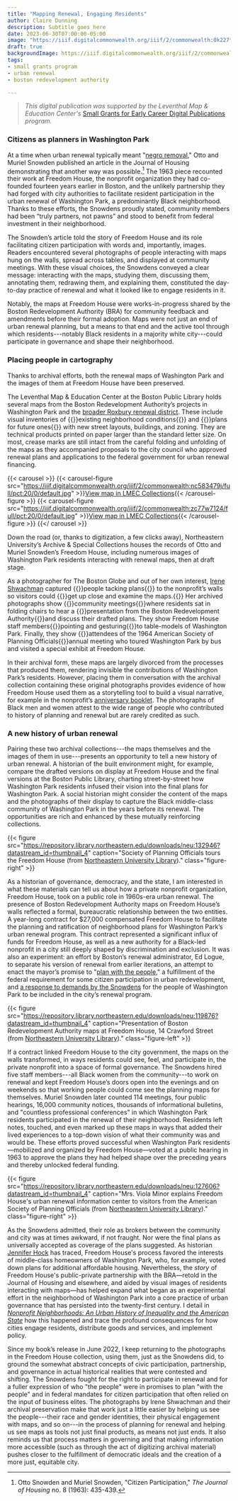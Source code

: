 ```yaml
---
title: "Mapping Renewal, Engaging Residents"
author: Claire Dunning
description: Subtitle goes here
date: 2023-06-30T07:00:00-05:00
image: "https://iiif.digitalcommonwealth.org/iiif/2/commonwealth:0k227t92j/full/pct:20/0/default.jpg"
draft: true
backgroundImage: https://iiif.digitalcommonwealth.org/iiif/2/commonwealth:0k227t92j/full/pct:20/0/default.jpg
tags:
- small grants program
- urban renewal
- boston redevelopment authority

---
```


>*This digital publication was supported by the Leventhal Map & Education Center's* [Small Grants for Early Career Digital Publications](http://localhost:1313/research/digital-publication-small-grants/) *program.*

### Citizens as planners in Washington Park

At a time when urban renewal typically meant "[negro removal](https://americanarchive.org/catalog/cpb-aacip-15-9m03xx2p?proxy_start_time=987.884445)," Otto and Muriel Snowden published an article in the Journal of Housing demonstrating that another way was possible.[^1] The 1963 piece recounted their work at Freedom House, the nonprofit organization they had co-founded fourteen years earlier in Boston, and the unlikely partnership they had forged with city authorities to facilitate resident participation in the urban renewal of Washington Park, a predominantly Black neighborhood. Thanks to these efforts, the Snowdens proudly stated, community members had been “truly partners, not pawns” and stood to benefit from federal investment in their neighborhood. 

The Snowden’s article told the story of Freedom House and its role facilitating citizen participation with words and, importantly, images. Readers encountered several photographs of people interacting with maps hung on the walls, spread across tables, and displayed at community meetings. With these visual choices, the Snowdens conveyed a clear message: interacting with the maps, studying them, discussing them, annotating them, redrawing them, and explaining them, constituted the day-to-day practice of renewal and what it looked like to engage residents in it.

Notably, the maps at Freedom House were works-in-progress shared by the Boston Redevelopment Authority (BRA) for community feedback and amendments before their formal adoption. Maps were not just an end of urban renewal planning, but a means to that end and the active tool through which residents---notably Black residents in a majority white city---could participate in governance and shape their neighborhood. 

### Placing people in cartography

Thanks to archival efforts, both the renewal maps of Washington Park and the images of them at Freedom House have been preserved.

The Leventhal Map & Education Center at the Boston Public Library holds several maps from the Boston Redevelopment Authority’s projects in Washington Park and the [broader Roxbury renewal district](https://collections.leventhalmap.org/search?utf8=%E2%9C%93&per_page=100&q=Roxbury+-+N.+Dorchester+G.N.R.P.&search_field=all_fields). These include visual inventories of {{<popup img-src="https://iiif.digitalcommonwealth.org/iiif/2/commonwealth:nc583479j/449,6048,4146,2596/pct:20/0/default.jpg" target="blank" bib-src="https://collections.leventhalmap.org/search/commonwealth:b2776b41h">}}existing neighborhood conditions{{</popup>}} and {{<popup img-src="https://iiif.digitalcommonwealth.org/iiif/2/commonwealth:zc77w7124/806,595,6028,3735/pct:20/0/default.jpg" bib-src="https://collections.leventhalmap.org/search/commonwealth:j3862q70s" target="blank">}}plans for future ones{{</popup>}} with new street layouts, buildings, and zoning. They are technical products printed on paper larger than the standard letter size. On most, crease marks are still intact from the careful folding and unfolding of the maps as they accompanied proposals to the city council who approved renewal plans and applications to the federal government for urban renewal financing.

{{< carousel >}}
    {{< carousel-figure src="https://iiif.digitalcommonwealth.org/iiif/2/commonwealth:nc583479j/full/pct:20/0/default.jpg" >}}[View map in LMEC Collections](https://collections.leventhalmap.org/search/commonwealth:b2776b41h){{< /carousel-figure >}}
    {{< carousel-figure src="https://iiif.digitalcommonwealth.org/iiif/2/commonwealth:zc77w7124/full/pct:20/0/default.jpg" >}}[View map in LMEC Collections](https://collections.leventhalmap.org/search/commonwealth:j3862q70s){{< /carousel-figure >}}
{{</ carousel >}}

Down the road (or, thanks to digitization, a few clicks away), Northeastern University’s Archive & Special Collections houses the records of Otto and Muriel Snowden’s Freedom House, including numerous images of Washington Park residents interacting with renewal maps, then at draft stage.

<!-- {{< figure src="https://repository.library.northeastern.edu/downloads/neu:119876?datastream_id=thumbnail_4" caption="A 1962 Boston Redevelopment Authority map entitled *Washington Park urban renewal area r-24 : building condition*, from [Leventhal Map & Education Center collections]()." class="figure-right" >}} -->

As a photographer for The Boston Globe and out of her own interest, [Irene Shwachman](http://hdl.handle.net/2047/D20419410) captured {{<popup img-src="https://repository.library.northeastern.edu/downloads/neu:127541?datastream_id=thumbnail_4" bib-src="https://repository.library.northeastern.edu/files/neu:127540" target="blank">}}people tacking plans{{</popup>}} to the nonprofit’s walls so visitors could {{<popup img-src="https://repository.library.northeastern.edu/downloads/neu:127391?datastream_id=thumbnail_4" bib-src="https://repository.library.northeastern.edu/files/neu:127390" target="blank">}}get up close and examine the maps.{{</popup>}} Her archived photographs show {{<popup img-src="https://repository.library.northeastern.edu/downloads/neu:127541?datastream_id=thumbnail_4" bib-src="http://hdl.handle.net/2047/d20156875" target="blank">}}community meetings{{</popup>}}where residents sat in folding chairs to hear a {{<popup img-src="https://repository.library.northeastern.edu/downloads/neu:119876?datastream_id=thumbnail_4" bib-src="http://hdl.handle.net/2047/d20155748" target="blank">}}presentation from the Boston Redevelopment Authority{{</popup>}}and discuss their drafted plans. They show Freedom House staff members{{<popup img-src="https://repository.library.northeastern.edu/downloads/neu:132946?datastream_id=thumbnail_4" bib-src="https://repository.library.northeastern.edu/files/neu:132945" target="blank">}}pointing and gesturing{{</popup>}}to table-models of Washington Park. Finally, they show {{<popup img-src="https://repository.library.northeastern.edu/downloads/neu:127606?datastream_id=thumbnail_4" bib-src="https://repository.library.northeastern.edu/files/neu:127605" target="blank">}}attendees of the 1964 American Society of Planning Officials{{</popup>}}annual meeting who toured Washington Park by bus and visited a special exhibit at Freedom House.

In their archival form, these maps are largely divorced from the processes that produced them, rendering invisible the contributions of Washington Park’s residents. However, placing them in conversation with the archival collection containing these original photographs provides evidence of how Freedom House used them as a storytelling tool to build a visual narrative, for example in the nonprofit’s [anniversary booklet](http://hdl.handle.net/2047/D20203989). The photographs of Black men and women attest to the wide range of people who contributed to history of planning and renewal but are rarely credited as such.

### A new history of urban renewal

Pairing these two archival collections---the maps themselves and the images of them in use---presents an opportunity to tell a new history of urban renewal. A historian of the built environment might, for example, compare the drafted versions on display at Freedom House and the final versions at the Boston Public Library, charting street-by-street how Washington Park residents infused their vision into the final plans for Washington Park. A social historian might consider the content of the maps and the photographs of their display to capture the Black middle-class community of Washington Park in the years before its renewal. The opportunities are rich and enhanced by these mutually reinforcing collections.

{{< figure src="https://repository.library.northeastern.edu/downloads/neu:132946?datastream_id=thumbnail_4" caption="Society of Planning Officials tours the Freedom House (from [Northeastern University Library](https://repository.library.northeastern.edu/files/neu:132945))." class="figure-right" >}}

As a historian of governance, democracy, and the state, I am interested in what these materials can tell us about how a private nonprofit organization, Freedom House, took on a public role in 1960s-era urban renewal. The presence of Boston Redevelopment Authority maps on Freedom House’s walls reflected a formal, bureaucratic relationship between the two entities. A year-long contract for $27,000 compensated Freedom House to facilitate the planning and ratification of neighborhood plans for Washington Park’s urban renewal program. This contract represented a significant influx of funds for Freedom House, as well as a new authority for a Black-led nonprofit in a city still deeply shaped by discrimination and exclusion. It was also an experiment: an effort by Boston’s renewal administrator, Ed Logue, to separate his version of renewal from earlier iterations, an attempt to enact the mayor’s promise to "[plan with the people](https://archive.org/details/developmentprogr00coll)," a fulfillment of the federal requirement for some citizen participation in urban redevelopment, and [a response to demands by the Snowdens](http://hdl.handle.net/2047/D20235131) for the people of Washington Park to be included in the city’s renewal program. 

{{< figure src="https://repository.library.northeastern.edu/downloads/neu:119876?datastream_id=thumbnail_4" caption="Presentation of Boston Redevelopment Authority maps at Freedom House, 14 Crawford Street (from [Northeastern University Library](https://repository.library.northeastern.edu/files/neu:119875))." class="figure-left" >}}

If a contract linked Freedom House to the city government, the maps on the walls transformed, in ways residents could see, feel, and participate in, the private nonprofit into a space of formal governance. The Snowdens hired five staff members---all Black women from the community---to work on renewal and kept Freedom House’s doors open into the evenings and on weekends so that working people could come see the planning maps for themselves. Muriel Snowden later counted 114 meetings, four public hearings, 16,000 community notices, thousands of informational bulletins, and "countless professional conferences" in which Washington Park residents participated in the renewal of their neighborhood. Residents left notes, touched, and even marked up these maps in ways that added their lived experiences to a top-down vision of what their community was and would be. These efforts proved successful when Washington Park residents—mobilized and organized by Freedom House—voted at a public hearing in 1963 to approve the plans they had helped shape over the preceding years and thereby unlocked federal funding.

{{< figure src="https://repository.library.northeastern.edu/downloads/neu:127606?datastream_id=thumbnail_4" caption="Mrs. Viola Minor explains Freedom House's urban renewal information center to visitors from the American Society of Planning Officials (from [Northeastern University Library](https://repository.library.northeastern.edu/files/neu:127605))." class="figure-right" >}}

As the Snowdens admitted, their role as brokers between the community and city was at times awkward, if not fraught. Nor were the final plans as universally accepted as coverage of the plans suggested. As historian [Jennifer Hock](https://doi.org/10.1177/0096144212467310) has traced, Freedom House's process favored the interests of middle-class homeowners of Washington Park, who, for example, voted down plans for additional affordable housing. Nevertheless, the *story* of Freedom House's public-private partnership with the BRA—retold in the Journal of Housing and elsewhere, and aided by visual images of residents interacting with maps—has helped expand what began as an experimental effort in the neighborhood of Washington Park into a core practice of urban governance that has persisted into the twenty-first century. I detail in [*Nonprofit Neighborhoods: An Urban History of Inequality and the American State*](https://press.uchicago.edu/ucp/books/book/chicago/N/bo159872695.html) how this happened and trace the profound consequences for how cities engage residents, distribute goods and services, and implement policy. 

Since my book’s release in June 2022, I keep returning to the photographs in the Freedom House collection, using them, just as the Snowdens did, to ground the somewhat abstract concepts of civic participation, partnership, and governance in actual historical realities that were contested and shifting. The Snowdens fought for the right to participate in renewal and for a fuller expression of who "the people" were in promises to plan "with the people" and in federal mandates for citizen participation that often relied on the input of business elites. The photographs by Irene Shwachman and their archival preservation make that work just a little easier by helping us see the people---their race and gender identities, their physical engagement with maps, and so on---in the process of planning for renewal and helping us see maps as tools not just final products, as means not just ends. It also reminds us that process matters in governing and that making information more accessible (such as through the act of digitizing archival material) pushes closer to the fulfillment of democratic ideals and the creation of a more just, equitable city.

[^1]: Otto Snowden and Muriel Snowden, "Citizen Participation," *The Journal of Housing* no. 8 (1963): 435-439.